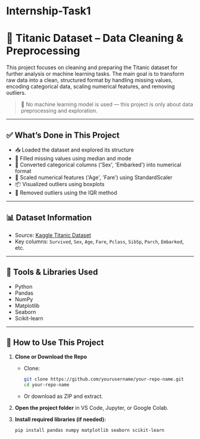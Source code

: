 # Internship-Task1
# 🚢 Titanic Dataset – Data Cleaning & Preprocessing

This project focuses on cleaning and preparing the Titanic dataset for further analysis or machine learning tasks. The main goal is to transform raw data into a clean, structured format by handling missing values, encoding categorical data, scaling numerical features, and removing outliers.

> 📌 No machine learning model is used — this project is only about data preprocessing and exploration.

---

## ✅ What’s Done in This Project

- 📥 Loaded the dataset and explored its structure
- 🧼 Filled missing values using median and mode
- 🔢 Converted categorical columns ('Sex', 'Embarked') into numerical format
- 📏 Scaled numerical features ('Age', 'Fare') using StandardScaler
- 📦 Visualized outliers using boxplots
- 🧹 Removed outliers using the IQR method

---

## 📊 Dataset Information

- Source: [Kaggle Titanic Dataset](https://www.kaggle.com/competitions/titanic/data)
- Key columns: `Survived`, `Sex`, `Age`, `Fare`, `Pclass`, `SibSp`, `Parch`, `Embarked`, etc.

---

## 🔧 Tools & Libraries Used

- Python 
- Pandas
- NumPy
- Matplotlib
- Seaborn
- Scikit-learn

---

## 🚀 How to Use This Project

1. **Clone or Download the Repo**
   - Clone:
     ```bash
     git clone https://github.com/yourusername/your-repo-name.git
     cd your-repo-name
     ```
   - Or download as ZIP and extract.

2. **Open the project folder** in VS Code, Jupyter, or Google Colab.

3. **Install required libraries (if needed):**
   ```bash
   pip install pandas numpy matplotlib seaborn scikit-learn
